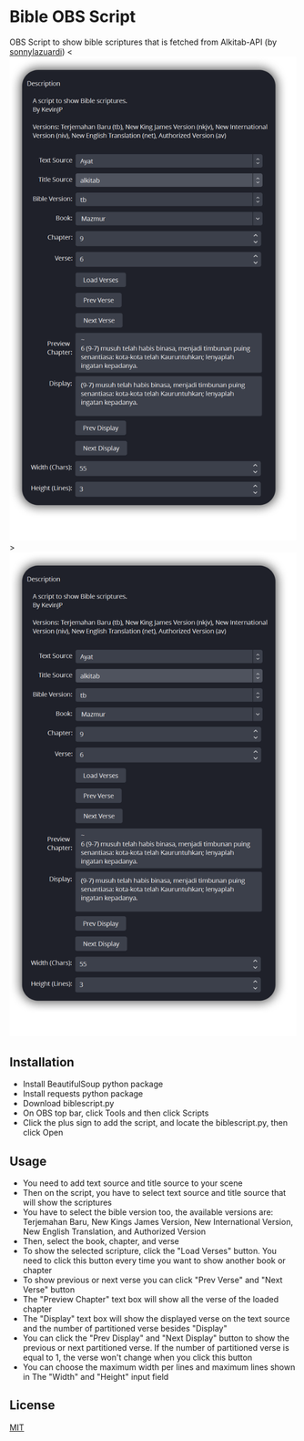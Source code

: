 # Bible OBS Script

OBS Script to show bible scriptures that is fetched from Alkitab-API (by [sonnylazuardi](https://github.com/sonnylazuardi/alkitab-api))
<![The Script](screen.png)>
<img src="screen.png" alt="The Script" width="800" height="auto">
## Installation

- Install BeautifulSoup python package
- Install requests python package
- Download biblescript.py
- On OBS top bar, click Tools and then click Scripts
- Click the plus sign to add the script, and locate the biblescript.py, then click Open


## Usage

- You need to add text source and title source to your scene
- Then on the script, you have to select text source and title source that will show the scriptures
- You have to select the bible version too, the available versions are: Terjemahan Baru, New Kings James Version, New International Version, New English Translation, and Authorized Version
- Then, select the book, chapter, and verse
- To show the selected scripture, click the "Load Verses" button. You need to click this button every time you want to show another book or chapter
- To show previous or next verse you can click "Prev Verse" and "Next Verse" button
- The "Preview Chapter" text box will show all the verse of the loaded chapter
- The "Display" text box will show the displayed verse on the text source and the number of partitioned verse besides "Display"
- You can click the "Prev Display" and "Next Display" button to show the previous or next partitioned verse. If the number of partitioned verse is equal to 1, the verse won't change when you click this button
- You can choose the maximum width per lines and maximum lines shown in The "Width" and "Height" input field

## License

[MIT](https://choosealicense.com/licenses/mit/)
